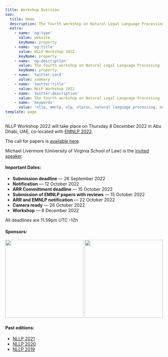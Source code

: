 ```yaml
---
title: Workshop Overview
seo:
  title: Home
  description: The fourth workshop on Natural Legal Language Processing (NLLP 2022) explores methods and applications of Natural Language Processing for the Legal Domain by focusing on legal text and text with legal significance. Co-located with EMNLP 2022.
  extra:
    - name: 'og:type'
      value: website
      keyName: property
    - name: 'og:title'
      value: NLLP Workshop 2022
      keyName: property
    - name: 'og:description'
      value: The fourth workshop on Natural Legal Language Processing (NLLP 2022) explores methods and applications of Natural Language Processing for the Legal Domain by focusing on legal text and text with legal significance. Co-located with EMNLP 2022.
      keyName: property
    - name: 'twitter:card'
      value: summary
    - name: 'twitter:title'
      value: NLLP Workshop 2022
    - name: 'twitter:description'
      value: The fourth workshop on Natural Legal Language Processing (NLLP 2022) explores methods and applications of Natural Language Processing for the Legal Domain by focusing on legal text and text with legal significance. Co-located with EMNLP 2022.
    - name: 'keywords'
      value: 'nllp, emnlp, nlp, nlproc, natural language processing, natural legal language processing, legal text, legal domain language'
template: page
---
```


NLLP Workshop 2022 will take place on Thursday 8 December 2022 in Abu Dhabi, UAE, co-located with [EMNLP 2022](https://2022.emnlp.org/). 

The call for papers is [available here](https://nllpw.org/workshop/call/).

Michael Livermore (University of Virginia School of Law) is the [invited speaker](https://nllpw.org/workshop/speakers/).

#### Important Dates:
- **Submission deadline** ― 26 September 2022
- **Notification** ― 12 October 2022
- **ARR Committment deadline** ― 15 October 2022
- **Submission of EMNLP papers with reviews** ― 15 October 2022
- **ARR and EMNLP notification** ― 22 October 2022
- **Camera ready** ― 26 October 2022
- **Workshop** ― 8 December 2022

All deadlines are 11.59pm UTC -12h

#### Sponsors:  
  
  
[<img src="/images/bloomberg.png" width="250"/>](https://www.bloomberg.com/company/values/tech-at-bloomberg/artificial-intelligence-ai/)
[<img src="/images/lbox.png" width="250"/>](https://lbox.kr/)

#### Past editions:
- [NLLP 2021](https://nllpw.org/workshop/nllp-2021)
- [NLLP 2020](https://sites.google.com/view/nllp/home)
- [NLLP 2019](https://sites.google.com/view/nllp/nllp-2019)
